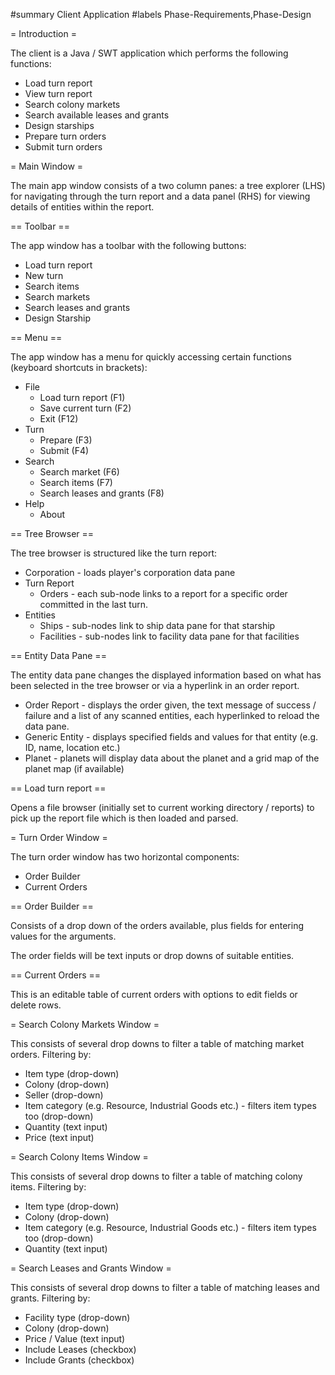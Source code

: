 #summary Client Application
#labels Phase-Requirements,Phase-Design

= Introduction =

The client is a Java / SWT application which performs the following functions:

  * Load turn report
  * View turn report
  * Search colony markets
  * Search available leases and grants
  * Design starships
  * Prepare turn orders
  * Submit turn orders

= Main Window =

The main app window consists of a two column panes: a tree explorer (LHS) for navigating through the turn report and a data panel (RHS) for viewing details of entities within the report.

== Toolbar ==

The app window has a toolbar with the following buttons:
  * Load turn report
  * New turn
  * Search items
  * Search markets
  * Search leases and grants
  * Design Starship

== Menu ==

The app window has a menu for quickly accessing certain functions (keyboard shortcuts in brackets):
  * File
    * Load turn report (F1)
    * Save current turn (F2)
    * Exit (F12)
  * Turn
    * Prepare (F3)
    * Submit (F4)
  * Search
    * Search market (F6)
    * Search items (F7)
    * Search leases and grants (F8)
  * Help
    * About
    

== Tree Browser ==

The tree browser is structured like the turn report:

  * Corporation - loads player's corporation data pane
  * Turn Report 
    * Orders - each sub-node links to a report for a specific order committed in the last turn.
  * Entities
    * Ships - sub-nodes link to ship data pane for that starship
    * Facilities - sub-nodes link to facility data pane for that facilities

== Entity Data Pane ==

The entity data pane changes the displayed information based on what has been selected in the tree browser or via a hyperlink in an order report.

  * Order Report - displays the order given, the text message of success / failure and a list of any scanned entities, each hyperlinked to reload the data pane.
  * Generic Entity - displays specified fields and values for that entity (e.g. ID, name, location etc.)
  * Planet - planets will display data about the planet and a grid map of the planet map (if available)

== Load turn report ==

Opens a file browser (initially set to current working directory / reports) to pick up the report file which is then loaded and parsed. 

= Turn Order Window =

The turn order window has two horizontal components:
  * Order Builder
  * Current Orders

== Order Builder ==

Consists of a drop down of the orders available, plus fields for entering values for the arguments.

The order fields will be text inputs or drop downs of suitable entities.

== Current Orders ==

This is an editable table of current orders with options to edit fields or delete rows.

= Search Colony Markets Window =

This consists of several drop downs to filter a table of matching market orders.  Filtering by:
  * Item type (drop-down)
  * Colony (drop-down)
  * Seller (drop-down)
  * Item category (e.g. Resource, Industrial Goods etc.) - filters item types too (drop-down)
  * Quantity (text input)
  * Price (text input)

= Search Colony Items Window =

This consists of several drop downs to filter a table of matching colony items.  Filtering by:
  * Item type (drop-down)
  * Colony (drop-down)
  * Item category (e.g. Resource, Industrial Goods etc.) - filters item types too (drop-down)
  * Quantity (text input)

= Search Leases and Grants Window =

This consists of several drop downs to filter a table of matching leases and grants.  Filtering by:
  * Facility type (drop-down)
  * Colony (drop-down)
  * Price / Value (text input)
  * Include Leases (checkbox)
  * Include Grants (checkbox)



 
 
 